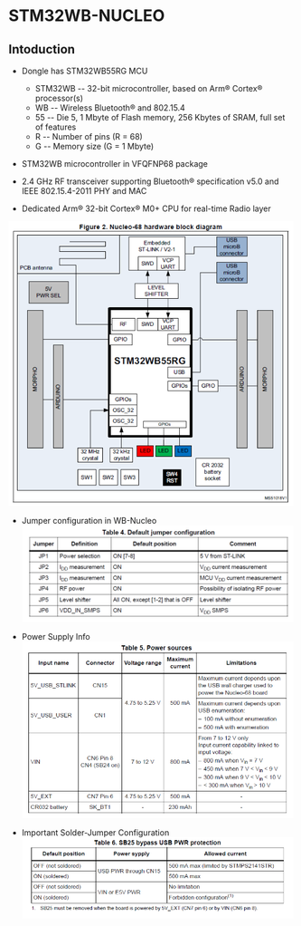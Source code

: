 # STM32WB-NUCLEO
## Intoduction

 - Dongle has STM32WB55RG MCU
	- STM32WB 	-- 32-bit microcontroller, based on Arm® Cortex® processor(s)
	- WB		-- Wireless Bluetooth® and 802.15.4
	- 55		-- Die 5, 1 Mbyte of Flash memory, 256 Kbytes of SRAM, full set of features
	- R		-- Number of pins (R = 68)
	- G 		-- Memory size (G = 1 Mbyte)

 - STM32WB microcontroller in VFQFNP68 package
 - 2.4 GHz RF transceiver supporting Bluetooth® specification v5.0 and IEEE 802.15.4-2011 PHY and MAC
 - Dedicated Arm® 32-bit Cortex® M0+ CPU for real-time Radio layer


![Block Diagram](Images/image_1.png)

 - 	Jumper configuration in WB-Nucleo
![Default Jumper Config](Images/image_2.png)

 - 	Power Supply Info
![Power Sources](Images/image_3.png)

 - 	Important Solder-Jumper Configuration
![Bypass](Images/image_4.png)








